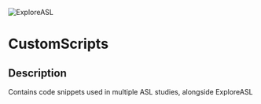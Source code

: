 ![ExploreASL](Design/ExploreASL_logoHeader.png)

# CustomScripts

## Description

Contains code snippets used in multiple ASL studies, alongside ExploreASL
